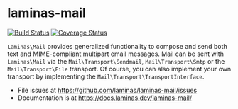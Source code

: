 # laminas-mail

[![Build Status](https://travis-ci.com/laminas/laminas-mail.svg?branch=master)](https://travis-ci.com/laminas/laminas-mail)
[![Coverage Status](https://coveralls.io/repos/github/laminas/laminas-mail/badge.svg?branch=master)](https://coveralls.io/github/laminas/laminas-mail?branch=master)

`Laminas\Mail` provides generalized functionality to compose and send both text and
MIME-compliant multipart email messages. Mail can be sent with `Laminas\Mail` via
the `Mail\Transport\Sendmail`, `Mail\Transport\Smtp` or the `Mail\Transport\File`
transport. Of course, you can also implement your own transport by implementing
the `Mail\Transport\TransportInterface`.

- File issues at https://github.com/laminas/laminas-mail/issues
- Documentation is at https://docs.laminas.dev/laminas-mail/
